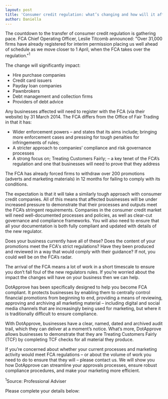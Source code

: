 ```yaml
---
layout: post
title: 'Consumer credit regulation: what’s changing and how will it affect you?'
author: Daniella
---
```

The countdown to the transfer of consumer credit regulation is gathering pace.
FCA Chief Operating Officer, Leslie Titcomb announced: "Over 31,000 firms have
already registered for interim permission placing us well ahead of schedule as
we move closer to 1 April, when the FCA takes over the regulation."<sup>1</sup>

 The change will significantly impact:

* Hire purchase companies
* Credit card issuers
* Payday loan companies
* Pawnbrokers
* Debt management and collection firms
* Providers of debt advice

Any businesses affected will need to register with the FCA (via their website)
by 31 March 2014. The FCA differs from the Office of Fair Trading in that it
has:

* Wider enforcement powers – and states that its aims include; bringing more
  enforcement cases and pressing for tough penalties for infringements of
  rules;
* A stricter approach to companies’ compliance and risk governance processes
* A strong focus on; Treating Customers Fairly; – a key tenet of the FCA’s
  regulation and one that businesses will need to prove that they address

The FCA has already forced firms to withdraw over 200 promotions (adverts and
marketing materials) in 12 months for failing to comply with its conditions.

The expectation is that it will take a similarly tough approach with consumer
credit companies. All of this means that affected businesses will be under
increased pressure to demonstrate that their processes and outputs meet the
FCA’s stringent requirements. Companies in the consumer credit market will need
well-documented processes and policies, as well as clear-cut governance and
compliance frameworks. You will also need to ensure that all your documentation
is both fully compliant and updated with details of the new regulator.

Does your business currently have all of these? Does the content of your
promotions meet the FCA's strict regulations? Have they been produced and
reviewed in a way that would comply with their guidance? If not, you could well
be on the FCA’s radar.

The arrival of the FCA means a lot of work in a short timescale to ensure you
don’t fall foul of the new regulators rules. If you’re worried about the impact
the changes will have on your business then we can help.

DotApprove has been specifically designed to help you become FCA compliant. It
protects businesses by enabling them to centrally control financial promotions
from beginning to end, providing a means of reviewing, approving and archiving
all marketing material – including digital and social media channels that are
increasingly being used for marketing, but where it is traditionally difficult
to ensure compliance.

With DotApprove, businesses have a clear, named, dated and archived audit
trail, which they can deliver at a moment’s notice. What’s more, DotApprove
allows businesses to demonstrate that they are Treating Customers Fairly (TCF)
by completing TCF checks for all material they produce.

If you’re concerned about whether your current processes and marketing activity
would meet FCA regulations – or about the volume of work you need to do to
ensure that they will – please contact us. We will show you how DotApprove can
streamline your approvals processes, ensure robust compliance procedures, and
make your marketing more efficient.

<sup>1</sup>Source: Professional Adviser

Please complete your details below:
